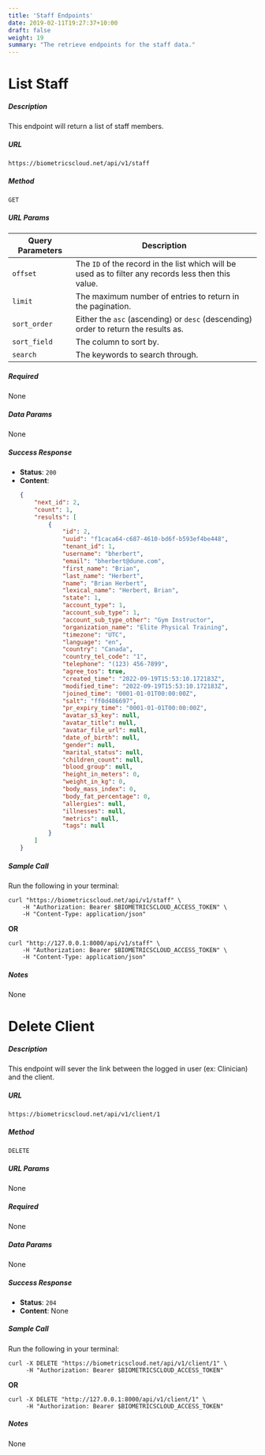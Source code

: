 ```yaml
---
title: 'Staff Endpoints'
date: 2019-02-11T19:27:37+10:00
draft: false
weight: 19
summary: "The retrieve endpoints for the staff data."
---
```


# **List Staff**
##### Description
This endpoint will return a list of staff members.

##### URL

`https://biometricscloud.net/api/v1/staff`

##### Method

`GET`

##### URL Params

Query Parameters | Description
--------- | -----------
`offset` | The `ID` of the record in the list which will be used as to filter any records less then this value.
`limit` | The maximum number of entries to return in the pagination.
`sort_order` | Either the `asc` (ascending) or `desc` (descending) order to return the results as.
`sort_field` | The column to sort by.
`search` | The keywords to search through.

##### Required

None

##### Data Params

None

##### Success Response

  * **Status**: `200`
  * **Content**:
    ```json
    {
        "next_id": 2,
        "count": 1,
        "results": [
            {
                "id": 2,
                "uuid": "f1caca64-c687-4610-bd6f-b593ef4be448",
                "tenant_id": 1,
                "username": "bherbert",
                "email": "bherbert@dune.com",
                "first_name": "Brian",
                "last_name": "Herbert",
                "name": "Brian Herbert",
                "lexical_name": "Herbert, Brian",
                "state": 1,
                "account_type": 1,
                "account_sub_type": 1,
                "account_sub_type_other": "Gym Instructor",
                "organization_name": "Elite Physical Training",
                "timezone": "UTC",
                "language": "en",
                "country": "Canada",
                "country_tel_code": "1",
                "telephone": "(123) 456-7899",
                "agree_tos": true,
                "created_time": "2022-09-19T15:53:10.172183Z",
                "modified_time": "2022-09-19T15:53:10.172183Z",
                "joined_time": "0001-01-01T00:00:00Z",
                "salt": "ff0d486697",
                "pr_expiry_time": "0001-01-01T00:00:00Z",
                "avatar_s3_key": null,
                "avatar_title": null,
                "avatar_file_url": null,
                "date_of_birth": null,
                "gender": null,
                "marital_status": null,
                "children_count": null,
                "blood_group": null,
                "height_in_meters": 0,
                "weight_in_kg": 0,
                "body_mass_index": 0,
                "body_fat_percentage": 0,
                "allergies": null,
                "illnesses": null,
                "metrics": null,
                "tags": null
            }
        ]
    }
    ```

##### Sample Call

Run the following in your terminal:

```shell
curl "https://biometricscloud.net/api/v1/staff" \
    -H "Authorization: Bearer $BIOMETRICSCLOUD_ACCESS_TOKEN" \
    -H "Content-Type: application/json"
```

**OR**

```shell
curl "http://127.0.0.1:8000/api/v1/staff" \
    -H "Authorization: Bearer $BIOMETRICSCLOUD_ACCESS_TOKEN" \
    -H "Content-Type: application/json"
```

##### Notes

None


# **Delete Client**
##### Description
This endpoint will sever the link between the logged in user (ex: Clinician) and the client.

##### URL

`https://biometricscloud.net/api/v1/client/1`

##### Method

`DELETE`

##### URL Params

None

##### Required

None

##### Data Params

None

##### Success Response

  * **Status**: `204`
  * **Content**: None

##### Sample Call

Run the following in your terminal:

```shell
curl -X DELETE "https://biometricscloud.net/api/v1/client/1" \
     -H "Authorization: Bearer $BIOMETRICSCLOUD_ACCESS_TOKEN"
```

**OR**

```shell
curl -X DELETE "http://127.0.0.1:8000/api/v1/client/1" \
     -H "Authorization: Bearer $BIOMETRICSCLOUD_ACCESS_TOKEN"
```

##### Notes

None
